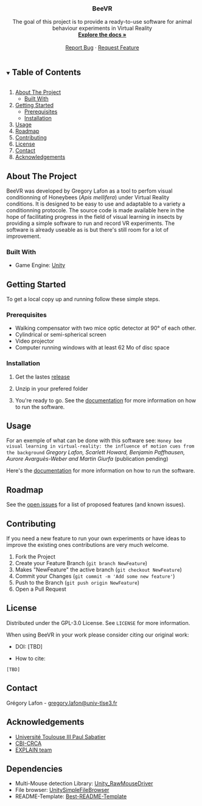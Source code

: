 <!--
*** Readme template from https://github.com/othneildrew/Best-README-Template
-->



<!-- PROJECT SHIELDS -->
<!--
*** I'm using markdown "reference style" links for readability.
*** Reference links are enclosed in brackets [ ] instead of parentheses ( ).
*** See the bottom of this document for the declaration of the reference variables
*** for contributors-url, forks-url, etc. This is an optional, concise syntax you may use.
*** https://www.markdownguide.org/basic-syntax/#reference-style-links
-->

<!-- TODO: Add shields
[![Contributors][contributors-shield]][contributors-url]
[![Forks][forks-shield]][forks-url]
[![Stargazers][stars-shield]][stars-url]
[![Issues][issues-shield]][issues-url]
[![GPL3.0 License][license-shield]][license-url]
-->



<!-- PROJECT LOGO -->

<!-- TODO add a logo
<br />
<p align="center">
  <a href="https://github.com/G-Lafon/G-Lafon/BeeVR">
    <img src="images/logo.png" alt="Logo" width="80" height="80">
  </a>
-->
  <h3 align="center">BeeVR</h3>

  <p align="center">
    The goal of this project is to provide a ready-to-use software for animal behaviour experiments in Virtual Reality
    <br />
    <a href="https://github.com/G-Lafon/BeeVR/tree/readme/Doc"><strong>Explore the docs »</strong></a>
    <br />
    <br />
    <a href="https://github.com/G-Lafon/BeeVR/issues/new">Report Bug</a>
    ·
    <a href="https://github.com/G-Lafon/BeeVR/issues/new?assignees=&labels=&template=feature_request.md">Request Feature</a>
  </p>
</p>



<!-- TABLE OF CONTENTS -->
<details open="open">
  <summary><h2 style="display: inline-block">Table of Contents</h2></summary>
  <ol>
    <li>
      <a href="#about-the-project">About The Project</a>
      <ul>
        <li><a href="#built-with">Built With</a></li>
      </ul>
    </li>
    <li>
      <a href="#getting-started">Getting Started</a>
      <ul>
        <li><a href="#prerequisites">Prerequisites</a></li>
        <li><a href="#installation">Installation</a></li>
      </ul>
    </li>
    <li><a href="#usage">Usage</a></li>
    <li><a href="#roadmap">Roadmap</a></li>
    <li><a href="#contributing">Contributing</a></li>
    <li><a href="#license">License</a></li>
    <li><a href="#contact">Contact</a></li>
    <li><a href="#acknowledgements">Acknowledgements</a></li>
  </ol>
</details>



<!-- ABOUT THE PROJECT -->
## About The Project

BeeVR was developed by Gregory Lafon as a tool to perfom visual conditionning of Honeybees (*Apis mellifera*) under Virtual Reality conditions. It is designed to be easy to use and adaptable to a variety a conditionning protocole.
The source code is made available here in the hope of facilitating progress in the field of visual learning in insects by providing a simple software to run and record VR experiments.
The software is already useable as is but there's still room for a lot of improvement.

<!--
[![Product Name Screen Shot][product-screenshot]](https://example.com)
-->

<!--
Here's a blank template to get started:
**To avoid retyping too much info. Do a search and replace with your text editor for the following:**
`G-Lafon`, `G-Lafon/BeeVR`, `twitter_handle`, `gregory.lafon@univ-tlse3.fr`, `BeeVR`, `The goal of this project is to providea ready-to-use software for animal behaviour experiments in Virtual Reality`
-->

### Built With

* Game Engine: [Unity](https://unity.com/)

<!-- GETTING STARTED -->
## Getting Started

To get a local copy up and running follow these simple steps.

### Prerequisites

*	Walking compensator with two mice optic detector at 90° of each other.
*	Cylindrical or semi-spherical screen
*	Video projector
*	Computer running windows with at least 62 Mo of disc space


### Installation

1. Get the lastes [release](https://github.com/G-Lafon/BeeVR/releases)

2. Unzip in your prefered folder

3. You're ready to go. See the [documentation](https://github.com/G-Lafon/BeeVR/tree/main/Doc) for more information on how to run the software.



<!-- USAGE EXAMPLES -->
## Usage

For an exemple of what can be done with this software see: `Honey bee visual learning in virtual-reality: the influence of motion cues from the background` *Gregory Lafon, Scarlett Howard, Benjamin Paffhausen, Aurore Avarguès-Weber and Martin Giurfa* (publication pending) 

Here's the [documentation](https://github.com/G-Lafon/BeeVR/tree/main/Doc) for more information on how to run the software.



<!-- ROADMAP -->
## Roadmap

See the [open issues](https://github.com/G-Lafon/G-Lafon/BeeVR/issues) for a list of proposed features (and known issues).



<!-- CONTRIBUTING -->
## Contributing

If you need a new feature to run your own experiments or have ideas to improve the existing ones contributions are very much welcome.

1. Fork the Project
2. Create your Feature Branch (`git branch NewFeature`)
3. Makes "NewFeature" the active branch (`git checkout NewFeature`)
4. Commit your Changes (`git commit -m 'Add some new feature'`)
5. Push to the Branch (`git push origin NewFeature`)
6. Open a Pull Request



<!-- LICENSE -->
## License

Distributed under the GPL-3.0 License. See `LICENSE` for more information.

When using BeeVR in your work please consider citing our original work: <!--Insert publication and proper citation format with DOI here -->
* DOI: [TBD]

* How to cite:
```
[TBD]
```



<!-- CONTACT -->
## Contact

Grégory Lafon - gregory.lafon@univ-tlse3.fr



<!-- ACKNOWLEDGEMENTS -->
## Acknowledgements

* [Université Toulouse III Paul Sabatier](https://www.univ-tlse3.fr/)
* [CBI-CRCA](https://crca.cbi-toulouse.fr/en/home/)
* [EXPLAIN team](https://cbi-toulouse.fr/eng/equipe-giurfa-devaud)


<!-- DEPENDENCIES -->
## Dependencies
* Multi-Mouse detection Library: [Unity_RawMouseDriver]( https://github.com/robidev/Unity_RawMouseDriver)
* File browser: [UnitySimpleFileBrowser](https://github.com/yasirkula/UnitySimpleFileBrowser/)
* README-Template: [Best-README-Template](https://github.com/othneildrew/Best-README-Template)





<!-- MARKDOWN LINKS & IMAGES -->
<!-- https://www.markdownguide.org/basic-syntax/#reference-style-links -->
[contributors-shield]: https://img.shields.io/github/contributors/G-Lafon/BeeVR.svg?style=for-the-badge
[contributors-url]: https://github.com/G-Lafon/repo/graphs/contributors
[forks-shield]: https://img.shields.io/github/forks/G-Lafon/repo.svg?style=for-the-badge
[forks-url]: https://github.com/G-Lafon/repo/network/members
[stars-shield]: https://img.shields.io/github/stars/G-Lafon/repo.svg?style=for-the-badge
[stars-url]: https://github.com/G-Lafon/repo/stargazers
[issues-shield]: https://img.shields.io/github/issues/G-Lafon/repo.svg?style=for-the-badge
[issues-url]: https://github.com/G-Lafon/repo/issues
[license-shield]: https://img.shields.io/github/license/G-Lafon/BeeVR.svg?style=for-the-badge
[license-url]: https://github.com/G-Lafon/repo/blob/master/LICENSE.txt
[linkedin-shield]: https://img.shields.io/badge/-LinkedIn-black.svg?style=for-the-badge&logo=linkedin&colorB=555
